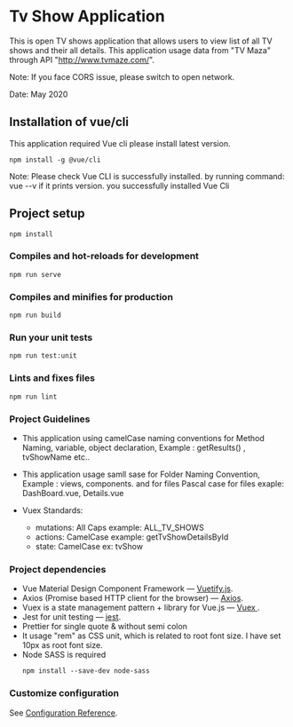 # Tv Show Application

This is open TV shows application that allows users to view list of all TV shows and their all details. This application usage data from "TV Maza" through API "http://www.tvmaze.com/".

Note: If you face CORS issue, please switch to open network.

Date: May 2020

## Installation of vue/cli

This application required Vue cli please install latest version.

```
npm install -g @vue/cli
```

Note: Please check Vue CLI is successfully installed. by running command: vue --v
if it prints version. you successfully installed Vue Cli

## Project setup

```
npm install
```

### Compiles and hot-reloads for development

```
npm run serve
```

### Compiles and minifies for production

```
npm run build
```

### Run your unit tests

```
npm run test:unit
```

### Lints and fixes files

```
npm run lint
```

### Project Guidelines

- This application using camelCase naming conventions for Method Naming, variable, object declaration,
  Example : getResults() , tvShowName etc..
- This application usage samll sase for Folder Naming Convention, Example : views, components.
  and for files Pascal case for files exaple: DashBoard.vue, Details.vue
- Vuex Standards:

  - mutations: All Caps example: ALL_TV_SHOWS
  - actions: CamelCase example: getTvShowDetailsById
  - state: CamelCase ex: tvShow

### Project dependencies

- Vue Material Design Component Framework — [Vuetify.js](https://vuetifyjs.com/en/).
- Axios (Promise based HTTP client for the browser) — [Axios](https://www.npmjs.com/package/axios/).
- Vuex is a state management pattern + library for Vue.js — [Vuex ](https://vuex.vuejs.org/).
- Jest for unit testing — [jest](https://jestjs.io/).
- Prettier for single quote & without semi colon
- It usage "rem" as CSS unit, which is related to root font size. I have set 10px as root font size.
- Node SASS is required
  ```
  npm install --save-dev node-sass
  ```

### Customize configuration

See [Configuration Reference](https://cli.vuejs.org/config/).
